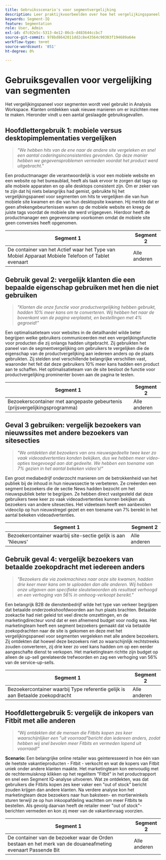 ```yaml
---
title: Gebruiksscenario's voor segmentvergelijking
description: Leer praktijkvoorbeelden over hoe het vergelijkingspaneel van segmenten kan worden gebruikt om insight te betrekken bij een marketingstrategie.
keywords: Segment-IQ
feature: Segmentation
role: User, Admin
exl-id: d7c02e5c-5313-4e12-86cb-d483644ccbc7
source-git-commit: 978bd8642011dd2c8e43564c90303f194689a64e
workflow-type: tm+mt
source-wordcount: '851'
ht-degree: 0%

---
```


# Gebruiksgevallen voor vergelijking van segmenten

Het vergelijkingspaneel voor segmenten wordt veel gebruikt in Analysis Workspace. Klanten ontdekken vaak nieuwe manieren om er inzichten mee te maken. Hieronder vindt u een aantal geslaagde gebruiksgevallen.

## Hoofdlettergebruik 1: mobiele versus desktopimplementaties vergelijken

> *&quot;We hebben hits van de ene naar de andere site vergeleken en snel een aantal coderingsinconsistenties gevonden. Op deze manier hebben we gegevensproblemen vermeden voordat het product werd uitgebracht.&quot;*

Een productmanager die verantwoordelijk is voor een mobiele website en een website op het bureaublad, heeft als taak ervoor te zorgen dat tags op alle mobiele apparaten en op alle desktops consistent zijn. Om er zeker van te zijn dat hij niets belangrijks had gemist, gebruikte hij het vergelijkingspaneel voor segmenten om hits te vergelijken die van hun mobiele site kwamen en die van hun desktopsite kwamen. Hij merkte dat er geen afrekengebeurtenissen waren op de mobiele website en kreeg de juiste tags voordat de mobiele site werd vrijgegeven. Hierdoor heeft de productmanager een gegevensramp voorkomen omdat de mobiele site geen conversies heeft opgenomen.

| Segment 1 | Segment 2 |
|--- |--- |
| De container van het Actief waar het Type van Mobiel Apparaat Mobiele Telefoon of Tablet evenaart | Alle anderen |

## Gebruik geval 2: vergelijk klanten die een bepaalde eigenschap gebruiken met hen die niet gebruiken

> *&quot;Klanten die onze functie voor productvergelijking hebben gebruikt, hadden 10% meer kans om te converteren. Wij hebben het naar de bovenkant van de pagina verplaatst, en bestellingen met 4% gegroeid!&quot;*

Een optimalisatieteam voor websites in de detailhandel wilde beter begrijpen welke gebruikers communiceerden met een vergelijkingsfunctie voor producten die zij onlangs hadden uitgebracht. Zij gebruikten het paneel van de segmentvergelijking om gebruikers te vergelijken die de eigenschap van de productvergelijking aan iedereen anders op de plaats gebruikten. Zij stelden snel verschillende belangrijke verschillen vast, waaronder het feit dat deze gebruikers 10% meer kans hadden een product aan te schaffen. Het optimalisatieteam van de site besloot de functie voor productvergelijking prominenter boven aan de pagina te testen.

| Segment 1 | Segment 2 |
|--- |--- |
| Bezoekerscontainer met aangepaste gebeurtenis (prijsvergelijkingsprogramma) | Alle anderen |

## Geval 3 gebruiken: vergelijk bezoekers van nieuwssites met andere bezoekers van sitesecties

> *&quot;We ontdekten dat bezoekers van ons nieuwsgedeelte twee keer zo vaak videoadvertenties konden bekijken, dus we hebben meer video-opties toegevoegd aan dat gedeelte. We hebben een toename van 7% gezien in het aantal bekeken video&#39;s!&quot;*

Een groot mediabedrijf onderzocht manieren om de betrokkenheid van het publiek bij de inhoud in hun nieuwssectie te verbeteren. Ze creëerden een segment bezoekers die de sectie News hadden bezocht om het nieuwspubliek beter te begrijpen. Ze hebben direct vastgesteld dat deze gebruikers twee keer zo vaak videoadvertenties kunnen bekijken als bezoekers van andere sitesecties. Het videeteam heeft een aanbevolen videoclip op hun nieuwstregel gezet en een toename van 7% bereikt in het aantal bekeken videoadvertenties.

| Segment 1 | Segment 2 |
|--- |--- |
| Bezoekercontainer waarbij site-sectie gelijk is aan &#39;Nieuws&#39; | Alle anderen |

## Gebruik geval 4: vergelijk bezoekers van betaalde zoekopdracht met iedereen anders

> *&quot;Bezoekers die via zoekmachines naar onze site kwamen, hadden drie keer meer kans om te uploaden dan alle anderen. Wij hebben onze uitgaven aan specifieke sleutelwoorden als resultaat verhoogd en een verhoging van 56% in omhoog-verkoopt bereikt.&quot;*

Een belangrijk B2B de dienstenbedrijf wilde het type van verkeer begrijpen dat betaalde onderzoekshoofdwoorden aan hun plaats brachten. Betaalde zoekactie had niet geleid tot veel directe omzettingen, en de marketingdirecteur vond dat er een afnemend budget voor nodig was. Het marketingteam heeft een segment bezoekers gemaakt dat via betaalde zoekopdrachten naar de site is gekomen en deze met het vergelijkingspaneel voor segmenten vergeleken met alle andere bezoekers. Zij ontdekten dat hoewel deze bezoekers niet zo waarschijnlijk rechtstreeks zouden converteren, zij drie keer zo veel kans hadden om op een eerder aangeschafte dienst te verkopen. Het marketingteam richtte zijn budget op alleen de up-sell gerelateerde trefwoorden en zag een verhoging van 56% van de service-up-sells.

| Segment 1 | Segment 2 |
|--- |--- |
| Bezoekercontainer waarbij Type referentie gelijk is aan Betaalde zoekopdracht | Alle anderen |

## Hoofdlettergebruik 5: vergelijk de inkopers van Fitbit met alle anderen

> *&quot;Wij ontdekten dat de mensen die Fitbits kopen zes keer waarschijnlijker een &quot;uit voorraad&quot;bericht dan iedereen anders, zodat hebben wij snel bevolen meer Fitbits en vermeden lopend uit voorraad!&quot;*

**Scenario:** Een belangrijke online retailer was geinteresseerd in hoe één van de heetste vakantieproducten - Fitbit - verkocht en wat de kopers van Fitbit uniek onder andere klanten maakte. Het marketingteam kon eenvoudig met de rechtermuisknop klikken op het regelitem &quot;Fitbit&quot; in het productrapport en snel een Segment IQ-analyse uitvoeren. Wat ze ontdekten, was dat gebruikers die Fitbits kopen zes keer vaker een &quot;out of stock&quot; bericht zouden krijgen dan andere klanten. Na verdere analyse kon het marketingteam deze bezoekers naar hun baksteen- en mortierwinkels sturen terwijl ze op hun inkoopafdeling wachtten om meer Fitbits te bestellen. Als gevolg daarvan heeft de retailer meer &quot;out of stock&quot;-berichten vermeden en kon zij meer van de vakantievraag voorzien.

| Segment 1 | Segment 2 |
|--- |--- |
| De container van de bezoeker waar de Orden bestaan en het merk van de douaneafmeting evenaart Passende Bit | Alle anderen |
